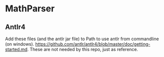 # MathParser

## Antlr4

Add these files (and the antlr jar file) to Path to use antlr from commandline (on windows).
<https://github.com/antlr/antlr4/blob/master/doc/getting-started.md>.
These are not needed by this repo, just as reference.